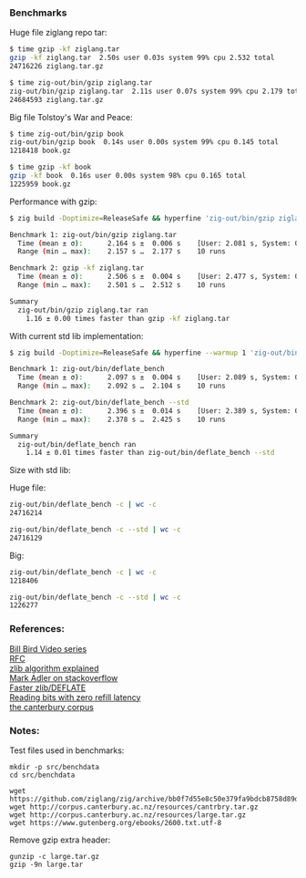 ### Benchmarks

Huge file ziglang repo tar:
```sh
$ time gzip -kf ziglang.tar
gzip -kf ziglang.tar  2.50s user 0.03s system 99% cpu 2.532 total
24716226 ziglang.tar.gz

$ time zig-out/bin/gzip ziglang.tar
zig-out/bin/gzip ziglang.tar  2.11s user 0.07s system 99% cpu 2.179 total
24684593 ziglang.tar.gz
```

Big file Tolstoy's War and Peace:
```sh
$ time zig-out/bin/gzip book
zig-out/bin/gzip book  0.14s user 0.00s system 99% cpu 0.145 total
1218418 book.gz

$ time gzip -kf book
gzip -kf book  0.16s user 0.00s system 98% cpu 0.165 total
1225959 book.gz
```

Performance with gzip:
```sh
$ zig build -Doptimize=ReleaseSafe && hyperfine 'zig-out/bin/gzip ziglang.tar' 'gzip -kf ziglang.tar'

Benchmark 1: zig-out/bin/gzip ziglang.tar
  Time (mean ± σ):      2.164 s ±  0.006 s    [User: 2.081 s, System: 0.080 s]
  Range (min … max):    2.157 s …  2.177 s    10 runs

Benchmark 2: gzip -kf ziglang.tar
  Time (mean ± σ):      2.506 s ±  0.004 s    [User: 2.477 s, System: 0.028 s]
  Range (min … max):    2.501 s …  2.512 s    10 runs

Summary
  zig-out/bin/gzip ziglang.tar ran
    1.16 ± 0.00 times faster than gzip -kf ziglang.tar
```

With current std lib implementation:
```sh
$ zig build -Doptimize=ReleaseSafe && hyperfine --warmup 1 'zig-out/bin/deflate_bench' 'zig-out/bin/deflate_bench --std'

Benchmark 1: zig-out/bin/deflate_bench
  Time (mean ± σ):      2.097 s ±  0.004 s    [User: 2.089 s, System: 0.010 s]
  Range (min … max):    2.092 s …  2.104 s    10 runs

Benchmark 2: zig-out/bin/deflate_bench --std
  Time (mean ± σ):      2.396 s ±  0.014 s    [User: 2.389 s, System: 0.008 s]
  Range (min … max):    2.378 s …  2.425 s    10 runs

Summary
  zig-out/bin/deflate_bench ran
    1.14 ± 0.01 times faster than zig-out/bin/deflate_bench --std
```

Size with std lib:  

Huge file: 
```sh
zig-out/bin/deflate_bench -c | wc -c
24716214

zig-out/bin/deflate_bench -c --std | wc -c
24716129
```
Big:
```sh
zig-out/bin/deflate_bench -c | wc -c
1218406

zig-out/bin/deflate_bench -c --std | wc -c
1226277
```

### References:

[Bill Bird Video series](https://www.youtube.com/watch?v=SJPvNi4HrWQ&t)  
[RFC](https://datatracker.ietf.org/doc/html/rfc1951)  
[zlib algorithm  explained](https://github.com/madler/zlib/blob/643e17b7498d12ab8d15565662880579692f769d/doc/algorithm.txt)  
[Mark Adler on stackoverflow](https://stackoverflow.com/search?q=user%3A1180620+deflate)  
[Faster zlib/DEFLATE](https://dougallj.wordpress.com/2022/08/20/faster-zlib-deflate-decompression-on-the-apple-m1-and-x86/)  
[Reading bits with zero refill latency](https://dougallj.wordpress.com/2022/08/26/reading-bits-with-zero-refill-latency/)  
[the canterbury corpus](https://corpus.canterbury.ac.nz/descriptions/)  

### Notes:

Test files used in benchmarks:
```
mkdir -p src/benchdata
cd src/benchdata

wget https://github.com/ziglang/zig/archive/bb0f7d55e8c50e379fa9bdcb8758d89d08e0cc1f.tar.gz
wget http://corpus.canterbury.ac.nz/resources/cantrbry.tar.gz
wget http://corpus.canterbury.ac.nz/resources/large.tar.gz
wget https://www.gutenberg.org/ebooks/2600.txt.utf-8
```

Remove gzip extra header:
```
gunzip -c large.tar.gz
gzip -9n large.tar
```
